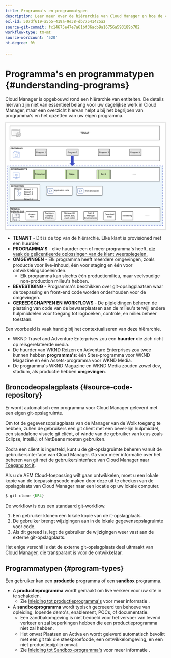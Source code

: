 ```yaml
---
title: Programma's en programmatypen
description: Leer meer over de hiërarchie van Cloud Manager en hoe de verschillende typen programma's in de structuur passen en hoe ze verschillen.
exl-id: 507df619-a5b5-419a-9e38-db77541425a2
source-git-commit: fc14675e47e7a61bf36acb9a16756a593189b702
workflow-type: tm+mt
source-wordcount: '520'
ht-degree: 0%

---
```



# Programma&#39;s en programmatypen {#understanding-programs}

Cloud Manager is opgebouwd rond een hiërarchie van entiteiten. De details hiervan zijn niet van essentieel belang voor uw dagelijkse werk in Cloud Manager, maar een overzicht hiervan helpt u bij het begrijpen van programma&#39;s en het opzetten van uw eigen programma.

![Hiërarchie van Cloud Manager](assets/program-types1.png)

* **TENANT** - Dit is de top van de hiërarchie. Elke klant is provisioned met een huurder.
* **PROGRAMMA&#39;S** - elke huurder een of meer programma&#39;s heeft, [die vaak de gelicentieerde oplossingen van de klant weerspiegelen.](introduction-production-programs.md)
* **OMGEVINGEN** - Elk programma heeft meerdere omgevingen, zoals productie voor live-inhoud, één voor staging en één voor ontwikkelingsdoeleinden.
   * Elk programma kan slechts één productiemilieu, maar veelvoudige non-production milieu&#39;s hebben.
* **BEVESTIGING** - Programma&#39;s beschikken over git-opslagplaatsen waar de toepassing en front-end code worden onderhouden voor de omgevingen.
* **GEREEDSCHAPPEN EN WORKFLOWS** - De pijpleidingen beheren de plaatsing van code van de bewaarplaatsen aan de milieu&#39;s terwijl andere hulpmiddelen voor toegang tot logboeken, controle, en milieubeheer toestaan.

Een voorbeeld is vaak handig bij het contextualiseren van deze hiërarchie.

* WKND Travel and Adventure Enterprises zou een **huurder** die zich richt op reisgerelateerde media.
* De huurder van WKND Reizen en Adventure Enterprises zou twee kunnen hebben **programma&#39;s**: één Sites-programma voor WKND Magazine en één Assets-programma voor WKND Media.
* De programma&#39;s WKND Magazine en WKND Media zouden zowel dev, stadium, als productie hebben **omgevingen**.

## Broncodeopslagplaats {#source-code-repository}

Er wordt automatisch een programma voor Cloud Manager geleverd met een eigen git-opslagruimte.

Om tot de gegevensopslagplaats van de Manager van de Wolk toegang te hebben, zullen de gebruikers een git cliënt met een bevel-lijn hulpmiddel, een standalone visuele git cliënt, of winde van de gebruiker van keus zoals Eclipse, IntelliJ, of NetBeans moeten gebruiken.

Zodra een client is ingesteld, kunt u de git-opslagruimte beheren vanuit de gebruikersinterface van Cloud Manager. Ga voor meer informatie over het beheren van git met de gebruikersinterface van Cloud Manager naar [Toegang tot it](/help/implementing/cloud-manager/managing-code/accessing-repos.md).

Als u de AEM Cloud-toepassing wilt gaan ontwikkelen, moet u een lokale kopie van de toepassingscode maken door deze uit te checken van de opslagplaats van Cloud Manager naar een locatie op uw lokale computer.

```java
$ git clone {URL}
```

De workflow is dus een standaard git-workflow.

1. Een gebruiker klonen een lokale kopie van de it-opslagplaats.
1. De gebruiker brengt wijzigingen aan in de lokale gegevensopslagruimte voor code.
1. Als dit gereed is, legt de gebruiker de wijzigingen weer vast aan de externe git-opslagplaats.

Het enige verschil is dat de externe git-opslagplaats deel uitmaakt van Cloud Manager, die transparant is voor de ontwikkelaar.

## Programmatypen {#program-types}

Een gebruiker kan een **productie** programma of een **sandbox** programma.

* A **productieprogramma** wordt gemaakt om live verkeer voor uw site in te schakelen.
   * Zie [Inleiding tot productieprogramma&#39;s](/help/implementing/cloud-manager/getting-access-to-aem-in-cloud/introduction-production-programs.md) voor meer informatie .
* A **sandboxprogramma** wordt typisch gecreeerd ten behoeve van opleiding, lopende demo&#39;s, enablement, POCs, of documentatie.
   * Een zandbakomgeving is niet bedoeld voor het vervoer van levend verkeer en zal beperkingen hebben die een productieprogramma niet zal hebben.
   * Het omvat Plaatsen en Activa en wordt geleverd automatisch bevolkt met een git tak die steekproefcode, een ontwikkelomgeving, en een niet productiepijplijn omvat.
   * Zie [Inleiding tot Sandbox-programma&#39;s](/help/implementing/cloud-manager/getting-access-to-aem-in-cloud/introduction-sandbox-programs.md) voor meer informatie .
